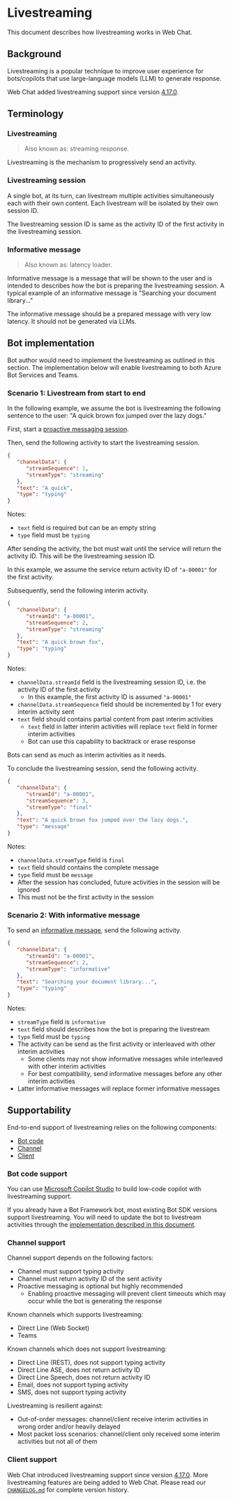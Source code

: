# Livestreaming

This document describes how livestreaming works in Web Chat.

## Background

Livestreaming is a popular technique to improve user experience for bots/copilots that use large-language models (LLM) to generate response.

Web Chat added livestreaming support since version [4.17.0](../CHANGELOG.md#4170---2024-05-06).

## Terminology

### Livestreaming

> Also known as: streaming response.

Livestreaming is the mechanism to progressively send an activity.

### Livestreaming session

A single bot, at its turn, can livestream multiple activities simultaneously each with their own content. Each livestream will be isolated by their own session ID.

The livestreaming session ID is same as the activity ID of the first activity in the livestreaming session.

### Informative message

> Also known as: latency loader.

Informative message is a message that will be shown to the user and is intended to describes how the bot is preparing the livestreaming session. A typical example of an informative message is "Searching your document library..."

The informative message should be a prepared message with very low latency. It should not be generated via LLMs.

## Bot implementation

Bot author would need to implement the livestreaming as outlined in this section. The implementation below will enable livestreaming to both Azure Bot Services and Teams.

### Scenario 1: Livestream from start to end

In the following example, we assume the bot is livestreaming the following sentence to the user: "A quick brown fox jumped over the lazy dogs."

First, start a [proactive messaging session](https://learn.microsoft.com/en-us/azure/bot-service/bot-builder-howto-proactive-message?view=azure-bot-service-4.0).

Then, send the following activity to start the livestreaming session.

```json
{
   "channelData": {
      "streamSequence": 1,
      "streamType": "streaming"
   },
   "text": "A quick",
   "type": "typing"
}
```

Notes:

-  `text` field is required but can be an empty string
-  `type` field must be `typing`

After sending the activity, the bot must wait until the service will return the activity ID. This will be the livestreaming session ID.

In this example, we assume the service return activity ID of `"a-00001"` for the first activity.

Subsequently, send the following interim activity.

```json
{
   "channelData": {
      "streamId": "a-00001",
      "streamSequence": 2,
      "streamType": "streaming"
   },
   "text": "A quick brown fox",
   "type": "typing"
}
```

Notes:

-  `channelData.streamId` field is the livestreaming session ID, i.e. the activity ID of the first activity
   -  In this example, the first activity ID is assumed `"a-00001"`
-  `channelData.streamSequence` field should be incremented by 1 for every interim activity sent
-  `text` field should contains partial content from past interim activities
   -  `text` field in latter interim activities will replace `text` field in former interim activities
   -  Bot can use this capability to backtrack or erase response

Bots can send as much as interim activities as it needs.

To conclude the livestreaming session, send the following activity.

```json
{
   "channelData": {
      "streamId": "a-00001",
      "streamSequence": 3,
      "streamType": "final"
   },
   "text": "A quick brown fox jumped over the lazy dogs.",
   "type": "message"
}
```

Notes:

-  `channelData.streamType` field is `final`
-  `text` field should contains the complete message
-  `type` field must be `message`
-  After the session has concluded, future activities in the session will be ignored
-  This must not be the first activity in the session

### Scenario 2: With informative message

To send an [informative message](#informative-message), send the following activity.

```json
{
   "channelData": {
      "streamId": "a-00001",
      "streamSequence": 2,
      "streamType": "informative"
   },
   "text": "Searching your document library...",
   "type": "typing"
}
```

Notes:

-  `streamType` field is `informative`
-  `text` field should describes how the bot is preparing the livestream
-  `type` field must be `typing`
-  The activity can be send as the first activity or interleaved with other interim activities
   -  Some clients may not show informative messages while interleaved with other interim activities
   -  For best compatibility, send informative messages before any other interim activities
-  Latter informative messages will replace former informative messages

## Supportability

End-to-end support of livestreaming relies on the following components:

-  [Bot code](#bot-code-support)
-  [Channel](#channel-support)
-  [Client](#client-support)

### Bot code support

You can use [Microsoft Copilot Studio](https://www.microsoft.com/en-us/microsoft-copilot/microsoft-copilot-studio) to build low-code copilot with livestreaming support.

If you already have a Bot Framework bot, most existing Bot SDK versions support livestreaming. You will need to update the bot to livestream activities through the [implementation described in this document](#bot-implementation).

### Channel support

Channel support depends on the following factors:

-  Channel must support typing activity
-  Channel must return activity ID of the sent activity
-  Proactive messaging is optional but highly recommended
   -  Enabling proactive messaging will prevent client timeouts which may occur while the bot is generating the response

Known channels which supports livestreaming:

-  Direct Line (Web Socket)
-  Teams

Known channels which does not support livestreaming:

-  Direct Line (REST), does not support typing activity
-  Direct Line ASE, does not return activity ID
-  Direct Line Speech, does not return activity ID
-  Email, does not support typing activity
-  SMS, does not support typing activity

Livestreaming is resilient against:

-  Out-of-order messages: channel/client receive interim activities in wrong order and/or heavily delayed
-  Most packet loss scenarios: channel/client only received some interim activities but not all of them

### Client support

Web Chat introduced livestreaming support since version [4.17.0](../CHANGELOG.md#4170---2024-05-06). More livestreaming features are being added to Web Chat. Please read our [`CHANGELOG.md`](../CHANGELOG.md) for complete version history.
